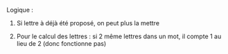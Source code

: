 Logique :

1. Si lettre à déjà été proposé, on peut plus la mettre

2. Pour le calcul des lettres : si 2 même lettres dans un mot, il compte 1 au lieu de 2 (donc fonctionne pas)
